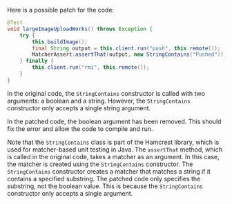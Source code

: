 Here is a possible patch for the code:

```java
@Test
void largeImageUploadWorks() throws Exception {
    try {
        this.buildImage();
        final String output = this.client.run("push", this.remote());
        MatcherAssert.assertThat(output, new StringContains("Pushed"));
    } finally {
        this.client.run("rmi", this.remote());
    }
}
```

In the original code, the `StringContains` constructor is called with two arguments: a boolean and a string. However, the `StringContains` constructor only accepts a single string argument.

In the patched code, the boolean argument has been removed. This should fix the error and allow the code to compile and run.

Note that the `StringContains` class is part of the Hamcrest library, which is used for matcher-based unit testing in Java. The `assertThat` method, which is called in the original code, takes a matcher as an argument. In this case, the matcher is created using the `StringContains` constructor. The `StringContains` constructor creates a matcher that matches a string if it contains a specified substring. The patched code only specifies the substring, not the boolean value. This is because the `StringContains` constructor only accepts a single argument.